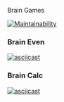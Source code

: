 Brain Games

[![Maintainability](https://api.codeclimate.com/v1/badges/2e679ce253fc57464269/maintainability)](https://codeclimate.com/github/yurylavrukhin/brain-games/maintainability)

### Brain Even

[![asciicast](https://asciinema.org/a/loM4t0Y4egGjQxu26NrfvI7YW.svg)](https://asciinema.org/a/loM4t0Y4egGjQxu26NrfvI7YW)

### Brain Calc

[![asciicast](https://asciinema.org/a/WOg4KDwsu3IFEaGL4BNUikfSV.svg)](https://asciinema.org/a/WOg4KDwsu3IFEaGL4BNUikfSV)